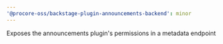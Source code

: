 ```yaml
---
'@procore-oss/backstage-plugin-announcements-backend': minor
---
```


Exposes the announcements plugin's permissions in a metadata endpoint
